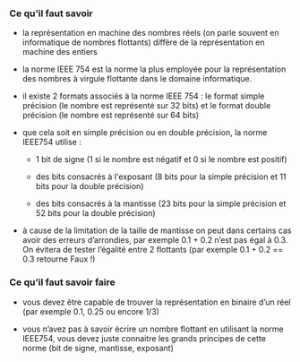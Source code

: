 ### Ce qu’il faut savoir

- la représentation en machine des nombres réels (on parle souvent en informatique
de nombres flottants) diffère de la représentation en machine des entiers

- la norme IEEE 754 est la norme la plus employée pour la représentation des
nombres à virgule flottante dans le domaine informatique.

- il existe 2 formats associés à la norme IEEE 754 : le format simple précision (le
nombre est représenté sur 32 bits) et le format double précision (le nombre est
représenté sur 64 bits)

- que cela soit en simple précision ou en double précision, la norme IEEE754 utilise :

	- 1 bit de signe (1 si le nombre est négatif et 0 si le nombre est positif)
	
	- des bits consacrés à l'exposant (8 bits pour la simple précision et 11 bits pour la double précision)
	
	- des bits consacrés à la mantisse (23 bits pour la simple précision et 52 bits pour la double précision)
	
- à cause de la limitation de la taille de mantisse on peut dans certains cas avoir des erreurs d’arrondies, par exemple 0.1 + 0.2 n’est pas égal à 0.3. On évitera de tester l’égalité entre 2 flottants (par exemple 0.1 + 0.2 == 0.3 retourne Faux !)

### Ce qu’il faut savoir faire

- vous devez être capable de trouver la représentation en binaire d’un réel (par exemple 0.1, 0.25 ou encore 1/3)

- vous n’avez pas à savoir écrire un nombre flottant en utilisant la norme IEEE754, vous devez juste connaitre les grands principes de cette norme (bit de signe,
mantisse, exposant)